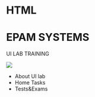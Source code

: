 # HTML<!DOCTYPE html>
<html lang="en">
<head>
    <meta charset="UTF-8">
    <meta name="viewport" content="width=device-width, initial-scale=1.0">
    <meta http-equiv="X-UA-Compatible" content="ie=edge">
    <link rel="Stylesheet"  href="Задание.css">
    <title>Document</title>
</head>
<body>
    <div class="header">
<h1 class="Epam">EPAM SYSTEMS</h1>
<P class="UI">UI LAB TRAINING</P>
<div class="IMG"><img src="C:\Users\liska\Desktop\задание\Логотип.png"></div>
</div>
<p>
    <ul class="menu">
        <li class="About">About UI lab</li>
        <li class="Home">Home Tasks</li>
        <li class="Tests">Tests&Exams</li>
    </ul>
</p>

</p>
</body>
</html>
